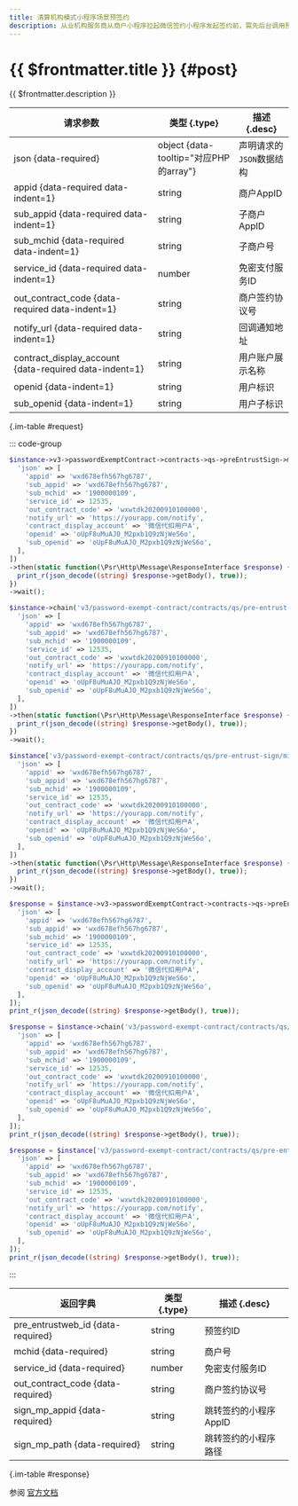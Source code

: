 ```yaml
---
title: 清算机构模式小程序场景预签约
description: 从业机构服务商从商户小程序拉起微信签约小程序发起签约前，需先后台调用预签约接口完成预签约，获取预签约ID，再拉起微信签约小程序；用户完成签约授权后，再返回商户小程序。 注意 用户在微信的页面中完成免密支付签约后，微信会同时将签约信息通过异步通知的方式通知给商户后台。 如果用户放弃签约或签约失败则不通知; 商户获取的签约会话有效期为2小时。
---
```


# {{ $frontmatter.title }} {#post}

{{ $frontmatter.description }}

| 请求参数 | 类型 {.type} | 描述 {.desc}
| --- | --- | ---
| json {data-required} | object {data-tooltip="对应PHP的array"} | 声明请求的`JSON`数据结构
| appid {data-required data-indent=1} | string | 商户AppID
| sub_appid {data-required data-indent=1} | string | 子商户AppID
| sub_mchid {data-required data-indent=1} | string | 子商户号
| service_id {data-required data-indent=1} | number | 免密支付服务ID
| out_contract_code {data-required data-indent=1} | string | 商户签约协议号
| notify_url {data-required data-indent=1} | string | 回调通知地址
| contract_display_account {data-required data-indent=1} | string | 用户账户展示名称
| openid {data-indent=1} | string | 用户标识
| sub_openid {data-indent=1} | string | 用户子标识

{.im-table #request}

::: code-group

```php [异步纯链式]
$instance->v3->passwordExemptContract->contracts->qs->preEntrustSign->miniProgram->postAsync([
  'json' => [
    'appid' => 'wxd678efh567hg6787',
    'sub_appid' => 'wxd678efh567hg6787',
    'sub_mchid' => '1900000109',
    'service_id' => 12535,
    'out_contract_code' => 'wxwtdk20200910100000',
    'notify_url' => 'https://yourapp.com/notify',
    'contract_display_account' => '微信代扣用户A',
    'openid' => 'oUpF8uMuAJO_M2pxb1Q9zNjWeS6o',
    'sub_openid' => 'oUpF8uMuAJO_M2pxb1Q9zNjWeS6o',
  ],
])
->then(static function(\Psr\Http\Message\ResponseInterface $response) {
  print_r(json_decode((string) $response->getBody(), true));
})
->wait();
```

```php [异步声明式]
$instance->chain('v3/password-exempt-contract/contracts/qs/pre-entrust-sign/mini-program')->postAsync([
  'json' => [
    'appid' => 'wxd678efh567hg6787',
    'sub_appid' => 'wxd678efh567hg6787',
    'sub_mchid' => '1900000109',
    'service_id' => 12535,
    'out_contract_code' => 'wxwtdk20200910100000',
    'notify_url' => 'https://yourapp.com/notify',
    'contract_display_account' => '微信代扣用户A',
    'openid' => 'oUpF8uMuAJO_M2pxb1Q9zNjWeS6o',
    'sub_openid' => 'oUpF8uMuAJO_M2pxb1Q9zNjWeS6o',
  ],
])
->then(static function(\Psr\Http\Message\ResponseInterface $response) {
  print_r(json_decode((string) $response->getBody(), true));
})
->wait();
```

```php [异步属性式]
$instance['v3/password-exempt-contract/contracts/qs/pre-entrust-sign/mini-program']->postAsync([
  'json' => [
    'appid' => 'wxd678efh567hg6787',
    'sub_appid' => 'wxd678efh567hg6787',
    'sub_mchid' => '1900000109',
    'service_id' => 12535,
    'out_contract_code' => 'wxwtdk20200910100000',
    'notify_url' => 'https://yourapp.com/notify',
    'contract_display_account' => '微信代扣用户A',
    'openid' => 'oUpF8uMuAJO_M2pxb1Q9zNjWeS6o',
    'sub_openid' => 'oUpF8uMuAJO_M2pxb1Q9zNjWeS6o',
  ],
])
->then(static function(\Psr\Http\Message\ResponseInterface $response) {
  print_r(json_decode((string) $response->getBody(), true));
})
->wait();
```

```php [同步纯链式]
$response = $instance->v3->passwordExemptContract->contracts->qs->preEntrustSign->miniProgram->post([
  'json' => [
    'appid' => 'wxd678efh567hg6787',
    'sub_appid' => 'wxd678efh567hg6787',
    'sub_mchid' => '1900000109',
    'service_id' => 12535,
    'out_contract_code' => 'wxwtdk20200910100000',
    'notify_url' => 'https://yourapp.com/notify',
    'contract_display_account' => '微信代扣用户A',
    'openid' => 'oUpF8uMuAJO_M2pxb1Q9zNjWeS6o',
    'sub_openid' => 'oUpF8uMuAJO_M2pxb1Q9zNjWeS6o',
  ],
]);
print_r(json_decode((string) $response->getBody(), true));
```

```php [同步声明式]
$response = $instance->chain('v3/password-exempt-contract/contracts/qs/pre-entrust-sign/mini-program')->post([
  'json' => [
    'appid' => 'wxd678efh567hg6787',
    'sub_appid' => 'wxd678efh567hg6787',
    'sub_mchid' => '1900000109',
    'service_id' => 12535,
    'out_contract_code' => 'wxwtdk20200910100000',
    'notify_url' => 'https://yourapp.com/notify',
    'contract_display_account' => '微信代扣用户A',
    'openid' => 'oUpF8uMuAJO_M2pxb1Q9zNjWeS6o',
    'sub_openid' => 'oUpF8uMuAJO_M2pxb1Q9zNjWeS6o',
  ],
]);
print_r(json_decode((string) $response->getBody(), true));
```

```php [同步属性式]
$response = $instance['v3/password-exempt-contract/contracts/qs/pre-entrust-sign/mini-program']->post([
  'json' => [
    'appid' => 'wxd678efh567hg6787',
    'sub_appid' => 'wxd678efh567hg6787',
    'sub_mchid' => '1900000109',
    'service_id' => 12535,
    'out_contract_code' => 'wxwtdk20200910100000',
    'notify_url' => 'https://yourapp.com/notify',
    'contract_display_account' => '微信代扣用户A',
    'openid' => 'oUpF8uMuAJO_M2pxb1Q9zNjWeS6o',
    'sub_openid' => 'oUpF8uMuAJO_M2pxb1Q9zNjWeS6o',
  ],
]);
print_r(json_decode((string) $response->getBody(), true));
```

:::

| 返回字典 | 类型 {.type} | 描述 {.desc}
| --- | --- | ---
| pre_entrustweb_id {data-required}| string | 预签约ID
| mchid {data-required}| string | 商户号
| service_id {data-required}| number | 免密支付服务ID
| out_contract_code {data-required}| string | 商户签约协议号
| sign_mp_appid {data-required}| string | 跳转签约的小程序AppID
| sign_mp_path {data-required}| string | 跳转签约的小程序路径

{.im-table #response}

参阅 [官方文档](https://pay.weixin.qq.com/docs/partner/apis/partner-password-free-contract/sign/qs-mini-program-pre-entrust-sign.html)
